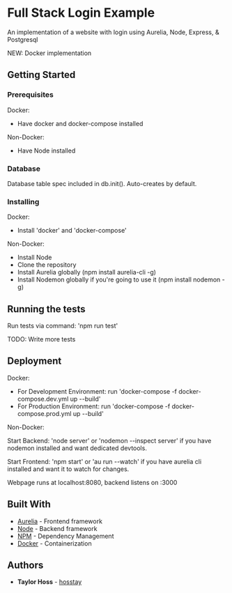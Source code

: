 # Full Stack Login Example

An implementation of a website with login using Aurelia, Node, Express, & Postgresql

NEW: Docker implementation

## Getting Started

### Prerequisites

Docker:

* Have docker and docker-compose installed

Non-Docker:

* Have Node installed

### Database

Database table spec included in db.init(). Auto-creates by default.

### Installing

Docker:
* Install 'docker' and 'docker-compose'

Non-Docker:

* Install Node
* Clone the repository
* Install Aurelia globally (npm install aurelia-cli -g)
* Install Nodemon globally if you're going to use it (npm install nodemon -g)

## Running the tests

Run tests via command: 'npm run test'

TODO: Write more tests

## Deployment

Docker:

* For Development Environment: run 'docker-compose -f docker-compose.dev.yml up --build'
* For Production Environment: run 'docker-compose -f docker-compose.prod.yml up --build'

Non-Docker:

Start Backend: 'node server' or 'nodemon --inspect server' if you have nodemon installed and want dedicated devtools.

Start Frontend: 'npm start' or 'au run --watch' if you have aurelia cli installed and want it to watch for changes.

Webpage runs at localhost:8080, backend listens on :3000

## Built With

* [Aurelia](https://aurelia.io/home) - Frontend framework
* [Node](https://nodejs.org/en/download/) - Backend framework
* [NPM](https://www.npmjs.com/) - Dependency Management
* [Docker](https://www.docker.com/) - Containerization

## Authors

* **Taylor Hoss** - [hosstay](https://github.com/hosstay)
